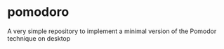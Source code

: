 # pomodoro
A very simple repository to implement a minimal version of the Pomodor technique on desktop
